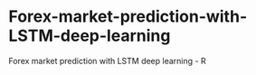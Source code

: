 # Forex-market-prediction-with-LSTM-deep-learning
Forex market prediction with LSTM deep learning - R

